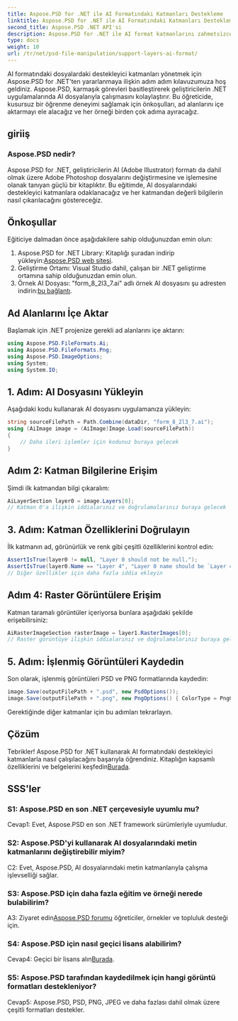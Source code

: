 ```yaml
---
title: Aspose.PSD for .NET ile AI Formatındaki Katmanları Destekleme
linktitle: Aspose.PSD for .NET ile AI Formatındaki Katmanları Destekleme
second_title: Aspose.PSD .NET API'si
description: Aspose.PSD for .NET ile AI format katmanlarını zahmetsizce kullanmayı öğrenin. Kusursuz entegrasyon ve manipülasyon için adım adım kılavuzumuzu izleyin.
type: docs
weight: 10
url: /tr/net/psd-file-manipulation/support-layers-ai-format/
---
```

AI formatındaki dosyalardaki destekleyici katmanları yönetmek için Aspose.PSD for .NET'ten yararlanmaya ilişkin adım adım kılavuzumuza hoş geldiniz. Aspose.PSD, karmaşık görevleri basitleştirerek geliştiricilerin .NET uygulamalarında AI dosyalarıyla çalışmasını kolaylaştırır. Bu öğreticide, kusursuz bir öğrenme deneyimi sağlamak için önkoşulları, ad alanlarını içe aktarmayı ele alacağız ve her örneği birden çok adıma ayıracağız.
## giriiş
### Aspose.PSD nedir?
Aspose.PSD for .NET, geliştiricilerin AI (Adobe Illustrator) formatı da dahil olmak üzere Adobe Photoshop dosyalarını değiştirmesine ve işlemesine olanak tanıyan güçlü bir kitaplıktır. Bu eğitimde, AI dosyalarındaki destekleyici katmanlara odaklanacağız ve her katmandan değerli bilgilerin nasıl çıkarılacağını göstereceğiz.
## Önkoşullar
Eğiticiye dalmadan önce aşağıdakilere sahip olduğunuzdan emin olun:
1.  Aspose.PSD for .NET Library: Kitaplığı şuradan indirip yükleyin:[Aspose.PSD web sitesi](https://releases.aspose.com/psd/net/).
2. Geliştirme Ortamı: Visual Studio dahil, çalışan bir .NET geliştirme ortamına sahip olduğunuzdan emin olun.
3. Örnek AI Dosyası: "form_8_2l3_7.ai" adlı örnek AI dosyasını şu adresten indirin:[bu bağlantı](Your-Download-Link).
## Ad Alanlarını İçe Aktar
Başlamak için .NET projenize gerekli ad alanlarını içe aktarın:
```csharp
using Aspose.PSD.FileFormats.Ai;
using Aspose.PSD.FileFormats.Png;
using Aspose.PSD.ImageOptions;
using System;
using System.IO;
```
## 1. Adım: AI Dosyasını Yükleyin
Aşağıdaki kodu kullanarak AI dosyasını uygulamanıza yükleyin:
```csharp
string sourceFilePath = Path.Combine(dataDir, "form_8_2l3_7.ai");
using (AiImage image = (AiImage)Image.Load(sourceFilePath))
{
    // Daha ileri işlemler için kodunuz buraya gelecek
}
```
## Adım 2: Katman Bilgilerine Erişim
Şimdi ilk katmandan bilgi çıkaralım:
```csharp
AiLayerSection layer0 = image.Layers[0];
// Katman 0'a ilişkin iddialarınız ve doğrulamalarınız buraya gelecek
```
## 3. Adım: Katman Özelliklerini Doğrulayın
İlk katmanın ad, görünürlük ve renk gibi çeşitli özelliklerini kontrol edin:
```csharp
AssertIsTrue(layer0 != null, "Layer 0 should not be null.");
AssertIsTrue(layer0.Name == "Layer 4", "Layer 0 name should be `Layer 4`");
// Diğer özellikler için daha fazla iddia ekleyin
```
## Adım 4: Raster Görüntülere Erişim
Katman taramalı görüntüler içeriyorsa bunlara aşağıdaki şekilde erişebilirsiniz:
```csharp
AiRasterImageSection rasterImage = layer1.RasterImages[0];
// Raster görüntüye ilişkin iddialarınız ve doğrulamalarınız buraya gelir
```
## 5. Adım: İşlenmiş Görüntüleri Kaydedin
Son olarak, işlenmiş görüntüleri PSD ve PNG formatlarında kaydedin:
```csharp
image.Save(outputFilePath + ".psd", new PsdOptions());
image.Save(outputFilePath + ".png", new PngOptions() { ColorType = PngColorType.TruecolorWithAlpha });
```
Gerektiğinde diğer katmanlar için bu adımları tekrarlayın.
## Çözüm

Tebrikler! Aspose.PSD for .NET kullanarak AI formatındaki destekleyici katmanlarla nasıl çalışılacağını başarıyla öğrendiniz. Kitaplığın kapsamlı özelliklerini ve belgelerini keşfedin[Burada](https://reference.aspose.com/psd/net/).

## SSS'ler

### S1: Aspose.PSD en son .NET çerçevesiyle uyumlu mu?

Cevap1: Evet, Aspose.PSD en son .NET framework sürümleriyle uyumludur.

### S2: Aspose.PSD'yi kullanarak AI dosyalarındaki metin katmanlarını değiştirebilir miyim?

C2: Evet, Aspose.PSD, AI dosyalarındaki metin katmanlarıyla çalışma işlevselliği sağlar.

### S3: Aspose.PSD için daha fazla eğitim ve örneği nerede bulabilirim?

 A3: Ziyaret edin[Aspose.PSD forumu](https://forum.aspose.com/c/psd/34) öğreticiler, örnekler ve topluluk desteği için.

### S4: Aspose.PSD için nasıl geçici lisans alabilirim?

 Cevap4: Geçici bir lisans alın[Burada](https://purchase.aspose.com/temporary-license/).

### S5: Aspose.PSD tarafından kaydedilmek için hangi görüntü formatları destekleniyor?

Cevap5: Aspose.PSD, PSD, PNG, JPEG ve daha fazlası dahil olmak üzere çeşitli formatları destekler.